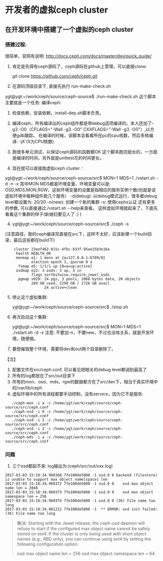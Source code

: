 # 开发者的虚拟ceph cluster

## 在开发环境中搭建了一个虚拟的ceph cluster
### 搭建过程:
很简单，官网有说明: http://docs.ceph.com/docs/master/dev/quick_guide/

1. 肯定是先得有ceph源码了，ceph源码在github上管理，可以直接clone:

   git clone https://github.com/ceph/ceph.git

2. 在源码顶级目录下, 直接先执行 run-make-check.sh

ygt@ygt:~/work/ceph/source/ceph-source$ ./run-make-check.sh
这个脚本主要就是一个任务: 编译ceph:
1. 检查依赖，安装依赖，install-dep.sh脚本负责。
2. 编译ceph，所有编译出的ceph组件都是带debug选项编译的。本人还加了-g3 -O0（CFLAGS="-Wall -g3 -O0" CXXFLAGS="-Wall -g3 -O0"）,以方便gdb跟踪。
   在编译的时候，该脚本会看看所在pc的cpu核数，然后多核编译: -jX (X为CPU核数)
3. 跑很多单元测试，以保证ceph源码的函数都OK
   这个脚本跑完挺长的，一方面是编译的时间，另外就是unittest花的时间更长。

3. 现在就可以直接跑虚拟ceph cluster：

ygt@ygt:~/work/ceph/source/ceph-source/src$ MON=1 MDS=1 ./vstart.sh -d -n -x
其中MON MDS都是环境变量，环境变量可以是: OSD,MDS,MON,RGW，这些环境变量的设置是指相应的服务实例个数(也就是该虚拟环境中每种组件跑几个服务）
-d(debug): 以debug模式运行，很多都debug level都设置为: 20/20
-n(new): 创建一个新的集群
-x: 使用cephx认证
还有更多的参数, 可以直接通过./vstart.sh --help来查看。
这样虚拟环境就起来了，下面先看看这个集群的样子(新媳妇要见人了 :) )

4. ygt@ygt:~/work/ceph/source/ceph-source/src$ ./ceph -s

(注意路径，我的ceph编译完直接在src下，这样不太好，应该新建一个build目录，最后这些都在build下)
```
    cluster 23eef462-815c-4fbc-b33f-95ae25b3e16a
     health HEALTH_OK
     monmap e1: 1 mons at {a=127.0.0.1:6789/0}
            election epoch 3, quorum 0 a
      fsmap e5: 1/1/1 up {0=a=up:active}
     osdmap e22: 3 osds: 3 up, 3 in
            flags sortbitwise,require_jewel_osds
      pgmap v929: 24 pgs, 3 pools, 2068 bytes data, 20 objects
            289 GB used, 2298 GB / 2726 GB avail
                  24 active+clean
```
5. 停止这个虚拟集群:

   ygt@ygt:~/work/ceph/source/ceph-source/src$  ./stop.sh

6. 再次启动这个集群:

   ygt@ygt:~/work/ceph/source/ceph-source/src$ MON=1 MDS=1 ./vstart.sh -d -x
   注意: 不要加-n，不要new，不过也没啥关系，就是开发环境，随便搞。

7. 要想摧毁整个环境，需要将dev和out两个目录删除了。

【注】

1. 配置文件在src/ceph.conf, 可以看见把相关的debug level都调到最高了
2. 所有的log都放在了src/out目录下
3. 所有的mon、osd、mds、rgw的数据都方在了src/dev下，相当于真实环境中的/var/lib/ceph
4. 虚拟环境中的所有进程都要手动控制，没有service，因为它不是服务:
```
   ./ceph-mon -i a -c /home/ygt/work/ceph/source/ceph-source/src/ceph.conf
   ./ceph-osd -i 0 -c /home/ygt/work/ceph/source/ceph-source/src/ceph.conf
   ./ceph-osd -i 1 -c /home/ygt/work/ceph/source/ceph-source/src/ceph.conf
   ./ceph-osd -i 2 -c /home/ygt/work/ceph/source/ceph-source/src/ceph.conf
   ./ceph-mds -i a -c /home/ygt/work/ceph/source/ceph-source/src/ceph.conf
```

### 问题
1. 三个osd都起不来: log输出为:(ceph/src/out/xxx.log)
```
2017-03-03 15:18:34.960368 7fe100de5800 -1 osd.0 0 backend (filestore) is unable to support max object name[space] len
2017-03-03 15:18:34.960372 7fe100de5800 -1 osd.0 0    osd max object name len = 2048
2017-03-03 15:18:34.960373 7fe100de5800 -1 osd.0 0    osd max object namespace len = 256
2017-03-03 15:18:34.960374 7fe100de5800 -1 osd.0 0 (36) File name too long
2017-03-03 15:18:34.981221 7fe100de5800 -1  ** ERROR: osd init failed: (36) File name too long
```
> 解决:
> Starting with the Jewel release, the ceph-osd daemon will refuse to start if the configured max object name cannot be safely stored on ext4. If the cluster is only being used with short object names (e.g., RBD only), you can continue using ext4 by setting the following configuration option:
> 
> osd max object name len = 256
> osd max object namespace len = 64
